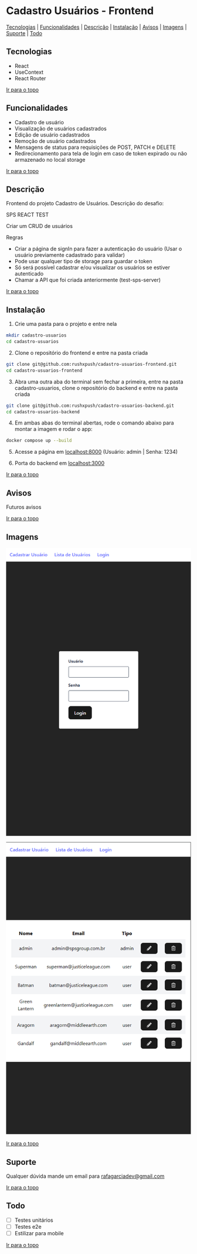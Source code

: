 # Cadastro Usuários - Frontend

[Tecnologias](#tecnologias) | [Funcionalidades](#funcionalidades) | [Descrição](#descrição) | [Instalação](#instalação) | [Avisos](#avisos) | [Imagens](#imagens) | [Suporte](#suporte) | [Todo](#todo) 

## Tecnologias

<ul>
  <li>React</li>
  <li>UseContext</li>
  <li>React Router</li>
</ul>

[Ir para o topo](#cadastro-usuários---frontend)

## Funcionalidades

<ul>
  <li>Cadastro de usuário</li>
  <li>Visualização de usuários cadastrados</li>
  <li>Edição de usuário cadastrados</li>
  <li>Remoção de usuário cadastrados</li>
  <li>Mensagens de status para requisições de POST, PATCH e DELETE</li>
  <li>Redirecionamento para tela de login em caso de token expirado ou não armazenado no local storage</li>
</ul>

[Ir para o topo](#cadastro-usuários---frontend)

## Descrição

Frontend do projeto Cadastro de Usuários. Descrição do desafio:

SPS REACT TEST

Criar um CRUD de usuários

Regras
- Criar a página de signIn para fazer a autenticação do usuário (Usar o usuário previamente cadastrado para validar)
- Pode usar qualquer tipo de storage para guardar o token
- Só será possível cadastrar e/ou visualizar os usuários se estiver autenticado
- Chamar a API que foi criada anteriormente (test-sps-server) 

[Ir para o topo](#cadastro-usuários---frontend)

## Instalação

1. Crie uma pasta para o projeto e entre nela
```bash
mkdir cadastro-usuarios 
cd cadastro-usuarios
```

2. Clone o repositório do frontend e entre na pasta criada
```bash
git clone git@github.com:rushxpush/cadastro-usuarios-frontend.git
cd cadastro-usuarios-frontend
```

3. Abra uma outra aba do terminal sem fechar a primeira, entre na pasta cadastro-usuarios, clone o repositório do backend e entre na pasta criada
```bash
git clone git@github.com:rushxpush/cadastro-usuarios-backend.git
cd cadastro-usuarios-backend
```

4. Em ambas abas do terminal abertas, rode o comando abaixo para montar a imagem e rodar o app:
```bash
docker compose up --build
```

5. Acesse a página em [localhost:8000](http://localhost:8000) (Usuário: admin | Senha: 1234)

6. Porta do backend em [localhost:3000](http://localhost:3000)

[Ir para o topo](#cadastro-usuários---frontend)

## Avisos

Futuros avisos

[Ir para o topo](#cadastro-usuários---frontend)

## Imagens

![Alt text](Screenshot_1.png)

![Alt text](Screenshot_2.png)

[Ir para o topo](#cadastro-usuários---frontend)

## Suporte

Qualquer dúvida mande um email para [rafagarciadev@gmail.com](mailto:rafagarciadev@gmail.com)

[Ir para o topo](#cadastro-usuários---frontend)

## Todo 

- &#x2610; Testes unitários
- &#x2610; Testes e2e 
- &#x2610; Estilizar para mobile

[Ir para o topo](#cadastro-usuários---frontend)